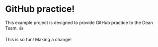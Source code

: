 GitHub practice!
================

This example project is designed to provide GitHub practice to the Dean Team. :thumbsup:

This is so fun!
Making a change!
